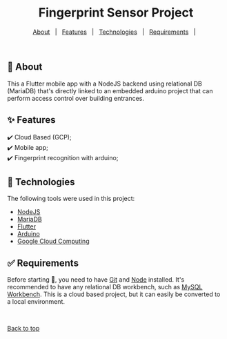 <h1 align="center" id="top">Fingerprint Sensor Project</h1>

<p align="center">
  <a href="#dart-about">About</a> &#xa0; | &#xa0;
  <a href="#sparkles-features">Features</a> &#xa0; | &#xa0;
  <a href="#rocket-technologies">Technologies</a> &#xa0; | &#xa0;
  <a href="#white_check_mark-requirements">Requirements</a> &#xa0; | &#xa0;
</p>

<br>

## :dart: About ##

This a Flutter mobile app with a NodeJS backend using relational DB (MariaDB) that's directly linked to an embedded arduino project that can perform access control over building entrances.


## :sparkles: Features ##

:heavy_check_mark: Cloud Based (GCP);\
:heavy_check_mark: Mobile app;\
:heavy_check_mark: Fingerprint recognition with arduino;

## :rocket: Technologies ##

The following tools were used in this project:

- [NodeJS](https://nodejs.org/en/)
- [MariaDB](https://mariadb.com/)
- [Flutter](https://flutter.dev/)
- [Arduino](https://www.arduino.cc/)
- [Google Cloud Computing](https://cloud.google.com/)

## :white_check_mark: Requirements ##

Before starting :checkered_flag:, you need to have [Git](https://git-scm.com) and [Node](https://nodejs.org/en/) installed. It's recommended to have any relational DB workbench, such as [MySQL Workbench](https://www.mysql.com/products/workbench/). This is a cloud based project, but it can easily be converted to a local environment.

&#xa0;

<a href="#top">Back to top</a>

